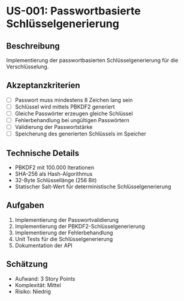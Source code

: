 # US-001: Passwortbasierte Schlüsselgenerierung

## Beschreibung
Implementierung der passwortbasierten Schlüsselgenerierung für die Verschlüsselung.

## Akzeptanzkriterien
- [ ] Passwort muss mindestens 8 Zeichen lang sein
- [ ] Schlüssel wird mittels PBKDF2 generiert
- [ ] Gleiche Passwörter erzeugen gleiche Schlüssel
- [ ] Fehlerbehandlung bei ungültigen Passwörtern
- [ ] Validierung der Passwortstärke
- [ ] Speicherung des generierten Schlüssels im Speicher

## Technische Details
- PBKDF2 mit 100.000 Iterationen
- SHA-256 als Hash-Algorithmus
- 32-Byte Schlüssellänge (256 Bit)
- Statischer Salt-Wert für deterministische Schlüsselgenerierung

## Aufgaben
1. Implementierung der Passwortvalidierung
2. Implementierung der PBKDF2-Schlüsselgenerierung
3. Implementierung der Fehlerbehandlung
4. Unit Tests für die Schlüsselgenerierung
5. Dokumentation der API

## Schätzung
- Aufwand: 3 Story Points
- Komplexität: Mittel
- Risiko: Niedrig
